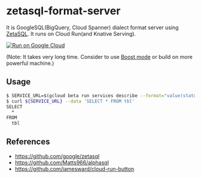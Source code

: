 # zetasql-format-server

It is GoogleSQL(BigQuery, Cloud Spanner) dialect format server using [ZetaSQL](https://github.com/google/zetasql). It runs on Cloud Run(and Knative Serving).

[![Run on Google Cloud](https://storage.googleapis.com/cloudrun/button.png)](https://console.cloud.google.com/cloudshell/editor?shellonly=true&cloudshell_image=gcr.io/cloudrun/button&cloudshell_git_repo=https://github.com/apstndb/zetasql-format-server.git)

(Note: It takes very long time. Consider to use [Boost mode](https://cloud.google.com/shell/docs/features?hl=en#boost_mode) or build on more powerful machine.)

## Usage

```sh
$ SERVICE_URL=$(gcloud beta run services describe --format="value(status.domain)" ${REPO_NAME})
$ curl ${SERVICE_URL} --data 'SELECT * FROM tbl'
SELECT
  *
FROM
  tbl
```

## References

- https://github.com/google/zetasql
- https://github.com/Matts966/alphasql
- https://github.com/jamesward/cloud-run-button
